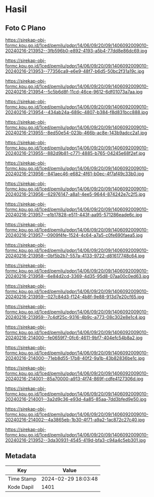 # Hasil

## Foto C Plano

https://sirekap-obj-formc.kpu.go.id/1ced/pemilu/pdpr/14/06/09/20/09/1406092009010-20240216-213952--3fb596b0-e892-4193-a5b4-77dd8e86dc69.jpg

https://sirekap-obj-formc.kpu.go.id/1ced/pemilu/pdpr/14/06/09/20/09/1406092009010-20240216-213953--77356ca9-e6e9-48f7-b6d5-50bc2f31a19c.jpg

https://sirekap-obj-formc.kpu.go.id/1ced/pemilu/pdpr/14/06/09/20/09/1406092009010-20240216-213954--5c5b6d8f-11cd-46ce-9612-6df01073a7aa.jpg

https://sirekap-obj-formc.kpu.go.id/1ced/pemilu/pdpr/14/06/09/20/09/1406092009010-20240216-213954--434ab24a-689c-4807-b384-f8d831bcc888.jpg

https://sirekap-obj-formc.kpu.go.id/1ced/pemilu/pdpr/14/06/09/20/09/1406092009010-20240216-213955--8ed50e54-023b-466b-ac8e-143b9adcc2a1.jpg

https://sirekap-obj-formc.kpu.go.id/1ced/pemilu/pdpr/14/06/09/20/09/1406092009010-20240216-213955--882d9b81-c771-4885-b765-04245e68f2ef.jpg

https://sirekap-obj-formc.kpu.go.id/1ced/pemilu/pdpr/14/06/09/20/09/1406092009010-20240216-213956--841aec46-e682-4f61-b0ec-4f7af49c33b0.jpg

https://sirekap-obj-formc.kpu.go.id/1ced/pemilu/pdpr/14/06/09/20/09/1406092009010-20240216-213956--62976147-a8a1-4ee5-9644-874242e7c2f5.jpg

https://sirekap-obj-formc.kpu.go.id/1ced/pemilu/pdpr/14/06/09/20/09/1406092009010-20240216-213957--e1b17828-e511-443f-aa95-571286eade6c.jpg

https://sirekap-obj-formc.kpu.go.id/1ced/pemilu/pdpr/14/06/09/20/09/1406092009010-20240216-213957--0909f4fe-1524-4c64-a7a5-c0fe690faea5.jpg

https://sirekap-obj-formc.kpu.go.id/1ced/pemilu/pdpr/14/06/09/20/09/1406092009010-20240216-213958--0bf5b2b7-557a-4133-9722-d81617748c64.jpg

https://sirekap-obj-formc.kpu.go.id/1ced/pemilu/pdpr/14/06/09/20/09/1406092009010-20240216-213958--6e84d2cd-3369-4d35-95d8-07aa00c0ed63.jpg

https://sirekap-obj-formc.kpu.go.id/1ced/pemilu/pdpr/14/06/09/20/09/1406092009010-20240216-213959--027c84d3-f124-4b8f-9e88-913d7e20cf65.jpg

https://sirekap-obj-formc.kpu.go.id/1ced/pemilu/pdpr/14/06/09/20/09/1406092009010-20240216-213959--7c4df25c-9316-4b9c-a773-08c302e8e1c4.jpg

https://sirekap-obj-formc.kpu.go.id/1ced/pemilu/pdpr/14/06/09/20/09/1406092009010-20240216-214000--fe0659f7-0fc6-4611-9bf7-404efc54b8a2.jpg

https://sirekap-obj-formc.kpu.go.id/1ced/pemilu/pdpr/14/06/09/20/09/1406092009010-20240216-214000--71eb8d55-17b8-40f2-9a1b-43b82836be1c.jpg

https://sirekap-obj-formc.kpu.go.id/1ced/pemilu/pdpr/14/06/09/20/09/1406092009010-20240216-214001--85a70000-a913-4f74-869f-cdfe4127306d.jpg

https://sirekap-obj-formc.kpu.go.id/1ced/pemilu/pdpr/14/06/09/20/09/1406092009010-20240216-214001--3a2d9c36-e93d-4a85-85aa-7dd3bfed9e50.jpg

https://sirekap-obj-formc.kpu.go.id/1ced/pemilu/pdpr/14/06/09/20/09/1406092009010-20240216-214002--4a3865eb-1b30-4f71-a9a2-1ac872c27c40.jpg

https://sirekap-obj-formc.kpu.go.id/1ced/pemilu/pdpr/14/06/09/20/09/1406092009010-20240216-213952--3da30931-4545-419d-bfa3-c94a4c5eb301.jpg


## Metadata

| Key        | Value               |
| ---------- | ------------------- |
| Time Stamp | 2024-02-29 18:03:48 |
| Kode Dapil | 1401                |



